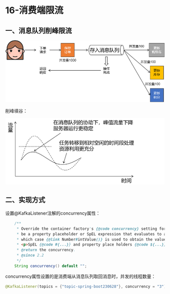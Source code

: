 # 16-消费端限流

## 一、消息队列削峰限流

![image-20231120162246363](assets/16/image-20231120162246363.png)

削峰填谷：

![image-20231120162338502](assets/16/image-20231120162338502.png)



## 二、实现方式

设置@KafkaListener注解的concurrency属性：

```java
	/**
	 * Override the container factory's {@code concurrency} setting for this listener. May
	 * be a property placeholder or SpEL expression that evaluates to a {@link Number}, in
	 * which case {@link Number#intValue()} is used to obtain the value.
	 * <p>SpEL {@code #{...}} and property place holders {@code ${...}} are supported.
	 * @return the concurrency.
	 * @since 2.2
	 */
	String concurrency() default "";
```



concurrency属性设置的是消费端从消息队列取回消息时，并发的线程数量：

```java
@KafkaListener(topics = {"topic-spring-boot230628"}, concurrency = "3")
```

